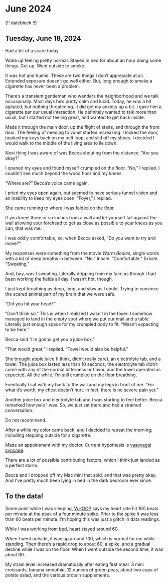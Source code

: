 # June 2024

{!! dateblock !!}

## Tuesday, June 18, 2024

Had a bit of a scare today.

Woke up feeling pretty normal. Stayed in bed for about an hour doing some things. Got up. Went outside to smoke.

It was hot and humid. These are two things I don’t appreciate at all. Extended exposure doesn’t go well either. But, long enough to smoke a cigarette has never been a problem.

There’s a transient gentleman who wanders the neighborhood and we talk occasionally. Most days he’s pretty calm and lucid. Today, he was a bit agitated, but nothing threatening. It did get my anxiety up a bit. I gave him a cigarette per our usual interaction. He definitely wanted to talk more than usual, but I started not feeling great, and wanted to get back inside.

Made it through the main door, up the flight of stairs, and through the front door. The feeling of needing to vomit started increasing. I locked the door, hooked my keys back on my belt loop, and slid off my shoes. I decided I would walk to the middle of the living area to lie down.

Next thing I was aware of was Becca shouting from the distance, “Are you okay?”

I opened my eyes and found myself crumpled on the floor. “No,” I replied. I couldn’t see much beyond the wood floor and my knees.

“Where are?” Becca’s voice came again.

I pried my eyes open again, but seemed to have serious tunnel vision and an inability to keep my eyes open. “Foyer,” I replied.

She came running to where I was folded on the floor. 

If you kneel three or so inches from a wall and let yourself fall against the wall allowing your forehead to get as close as possible to your knees as you can, that was me.

I was oddly comfortable, so, when Becca asked, “Do you want to try and move?”

My responses were something from the movie *Warm Bodies*, single words with a lot of deep breaths in between. “No.” Inhale. “Comfortable.” Exhale. “Sweating.”

And, boy, was I sweating. Literally dripping from my face as though I had been working the fields all day. I wasn’t hot, though. 

I just kept breathing as deep, long, and slow as I could. Trying to convince the scared animal part of my brain that we were safe.

“Did you hit your head?”

“Don’t think so.” This is when I realized I wasn’t in the foyer. I somehow managed to land in the empty spot where we put our mail and a table. Literally just enough space for my crumpled body to fit. “Wasn’t expecting to be here.”

Becca said “I’m gonna get you a juice box.”

“That would great,” I replied. “Towel would also be helpful.”

She brought apple juice (I think, didn’t really care), an electrolyte tab, and a towel. The juice box lasted less than 10 seconds, the electrolyte tab didn’t come with any of the normal bitterness or flavor, and the towel operated as expected. All the while, I’m still crumpled on the floor breathing.

Eventually I sat with my back to the wall and my legs in front of me. “For what it’s worth, my chest doesn’t hurt. In fact, there is no severe pain yet.”

Another juice box and electrolyte tab and I was starting to feel better. Becca remarked how pale I was. So, we just sat there and had a strained conversation.

Do not recommend.

After a while my color came back, and I decided to repeat the morning; including stepping outside for a cigarette.

Made an appointment with my doctor. Current hypothesis is [vasovagal syncope](https://www.mayoclinic.org/diseases-conditions/vasovagal-syncope/symptoms-causes/syc-20350527).

There are a lot of possible contributing factors, which I think just landed as a perfect storm.

Becca and I dropped off my Mac mini that sold, and that was pretty okay. And I’ve pretty much been lying in bed in the dark bedroom ever since.

## To the data!

Some point while I was sleeping, [WHOOP](/examinations/whoop-health-monitor/) says my heart rate hit 160 beats per minute at the peak of a four minute spike. Prior to the spike it was less than 60 beats per minute. I’m hoping this was just a glitch in data readings.

While I was working from bed, heart stayed around 60.

When I went outside, it was up around 100, which is normal for me while standing. Then there’s a rapid drop to about 60, a spike, and a gradual decline while I was on the floor. When I went outside the second time, it was about 90.

My strain level increased dramatically after eating first meal. 3 mini croissants, banana smoothie, 12 ounces of green peas, about two cups of potato salad, and the various protein supplements.